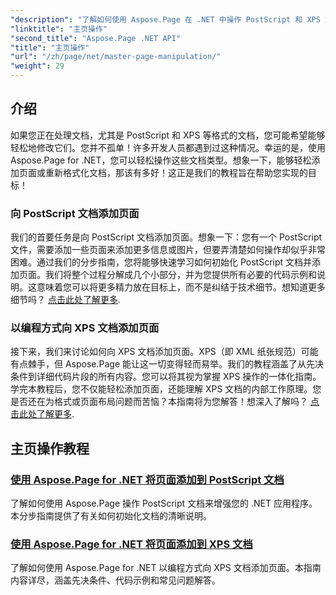 ```yaml
---
"description": "了解如何使用 Aspose.Page 在 .NET 中操作 PostScript 和 XPS 文档。遵循我们的教程，提升您的应用程序功能。"
"linktitle": "主页操作"
"second_title": "Aspose.Page .NET API"
"title": "主页操作"
"url": "/zh/page/net/master-page-manipulation/"
"weight": 29
---
```


## 介绍

如果您正在处理文档，尤其是 PostScript 和 XPS 等格式的文档，您可能希望能够轻松地修改它们。您并不孤单！许多开发人员都遇到过这种情况。幸运的是，使用 Aspose.Page for .NET，您可以轻松操作这些文档类型。想象一下，能够轻松添加页面或重新格式化文档，那该有多好！这正是我们的教程旨在帮助您实现的目标！

### 向 PostScript 文档添加页面

我们的首要任务是向 PostScript 文档添加页面。想象一下：您有一个 PostScript 文件，需要添加一些页面来添加更多信息或图片，但要弄清楚如何操作却似乎非常困难。通过我们的分步指南，您将能够快速学习如何初始化 PostScript 文档并添加页面。我们将整个过程分解成几个小部分，并为您提供所有必要的代码示例和说明。这意味着您可以将更多精力放在目标上，而不是纠结于技术细节。想知道更多细节吗？ [点击此处了解更多](./add-page-to-postscript-document/).

### 以编程方式向 XPS 文档添加页面

接下来，我们来讨论如何向 XPS 文档添加页面。XPS（即 XML 纸张规范）可能有点棘手，但 Aspose.Page 能让这一切变得轻而易举。我们的教程涵盖了从先决条件到详细代码片段的所有内容。您可以将其视为掌握 XPS 操作的一体化指南。学完本教程后，您不仅能轻松添加页面，还能理解 XPS 文档的内部工作原理。您是否还在为格式或页面布局问题而苦恼？本指南将为您解答！想深入了解吗？ [点击此处了解更多](./adding-page-to-xps-document/).

## 主页操作教程
### [使用 Aspose.Page for .NET 将页面添加到 PostScript 文档](./add-page-to-postscript-document/)
了解如何使用 Aspose.Page 操作 PostScript 文档来增强您的 .NET 应用程序。本分步指南提供了有关如何初始化文档的清晰说明。
### [使用 Aspose.Page for .NET 将页面添加到 XPS 文档](./adding-page-to-xps-document/)
了解如何使用 Aspose.Page for .NET 以编程方式向 XPS 文档添加页面。本指南内容详尽，涵盖先决条件、代码示例和常见问题解答。